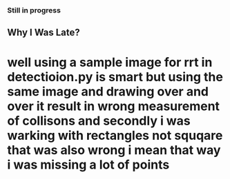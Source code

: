 ### Still in progress

## Why I Was Late?
# well using a sample image for rrt in detectioion.py is smart but using the same image and drawing over and over it result in wrong measurement of collisons and secondly i was warking with rectangles not squqare that was also wrong i mean that way i was missing a lot of points 